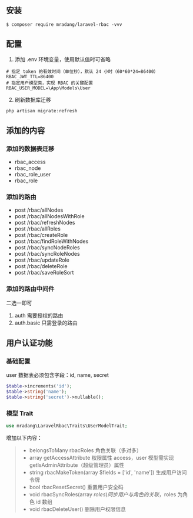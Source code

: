 ## 安装

```shell
$ composer require mradang/laravel-rbac -vvv
```

## 配置

1. 添加 .env 环境变量，使用默认值时可省略
```
# 指定 token 的有效时间（单位秒），默认 24 小时（60*60*24=86400）
RBAC_JWT_TTL=86400
# 指定用户模型类，实现 RBAC 的关键配置
RBAC_USER_MODEL=\App\Models\User
```

2. 刷新数据库迁移
```bash
php artisan migrate:refresh
```

## 添加的内容

### 添加的数据表迁移
- rbac_access
- rbac_node
- rbac_role_user
- rbac_role

### 添加的路由
- post /rbac/allNodes
- post /rbac/allNodesWithRole
- post /rbac/refreshNodes
- post /rbac/allRoles
- post /rbac/createRole
- post /rbac/findRoleWithNodes
- post /rbac/syncNodeRoles
- post /rbac/syncRoleNodes
- post /rbac/updateRole
- post /rbac/deleteRole
- post /rbac/saveRoleSort

### 添加的路由中间件
二选一即可
1. auth 需要授权的路由
2. auth.basic 只需登录的路由

## 用户认证功能

### 基础配置
user 数据表必须包含字段：id, name, secret
```php
$table->increments('id');
$table->string('name');
$table->string('secret')->nullable();
```

### 模型 Trait
```php
use mradang\LaravelRbac\Traits\UserModelTrait;
```

增加以下内容：
> - belongsToMany rbacRoles 角色关联（多对多）
> - array getAccessAttribute 权限属性 access，user 模型需实现 getIsAdminAttribute（超级管理员）属性
> - string rbacMakeToken(array $fields = ['id', 'name']) 生成用户访问令牌
> - bool rbacResetSecret() 重置用户安全码
> - void rbacSyncRoles(array $roles) 同步用户与角色的关联，$roles 为角色 id 数组
> - void rbacDeleteUser() 删除用户权限信息
